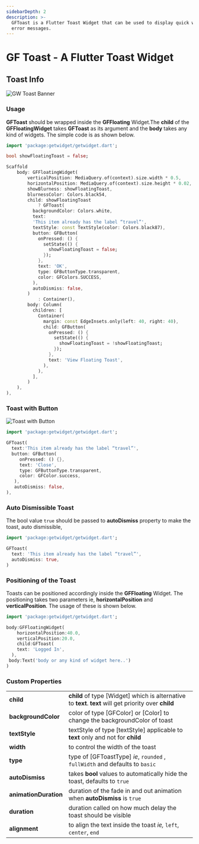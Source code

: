 ```yaml
---
sidebarDepth: 2
description: >-
  GFToast is a Flutter Toast Widget that can be used to display quick warning or
  error messages.
---
```


# GF Toast - A Flutter Toast Widget

## Toast Info

![GW Toast Banner](https://ik.imagekit.io/ionicfirebaseapp/getwidget/docs/tr:w-800,f-auto/Toasts_CjkhzUIzm.png)

### Usage

**GFToast** should be wrapped inside the **GFFloating** Widget.The **child** of the **GFFloatingWidget** takes **GFToast** as its argument and the **body** takes any kind of widgets. The simple code is as shown below.

```dart
import 'package:getwidget/getwidget.dart';

bool showFloatingToast = false;

Scaffold
    body: GFFloatingWidget(
        verticalPosition: MediaQuery.of(context).size.width * 0.5,
        horizontalPosition: MediaQuery.of(context).size.height * 0.02,
        showBlurness: showFloatingToast,
        blurnessColor: Colors.black54,
        child: showFloatingToast
            ? GFToast(
          backgroundColor: Colors.white,
          text:
          'This item already has the label “travel”',
          textStyle: const TextStyle(color: Colors.black87),
          button: GFButton(
            onPressed: () {
              setState(() {
                showFloatingToast = false;
              });
            },
            text: 'OK',
            type: GFButtonType.transparent,
            color: GFColors.SUCCESS,
          ),
          autoDismiss: false,
        )
            : Container(),
        body: Column(
          children: [
            Container(
              margin: const EdgeInsets.only(left: 40, right: 40),
              child: GFButton(
                onPressed: () {
                  setState(() {
                    showFloatingToast = !showFloatingToast;
                  });
                },
                text: 'View Floating Toast',
              ),
            ),
          ],
        )
    ),
),  
```

### Toast with Button

![Toast with Button](https://ik.imagekit.io/ionicfirebaseapp/getwidget/docs/tr:w-800,f-auto/BAsic_toasts_3x_Jy51nVck_o.png)

```dart
import 'package:getwidget/getwidget.dart';

GFToast(
  text:'This item already has the label “travel”',
  button: GFButton(
     onPressed: () {},
     text: 'Close',
     type: GFButtonType.transparent,
     color: GFColor.success,
   ),
   autoDismiss: false,
),
```

### Auto Dismissible Toast

The bool value `true` should be passed to **autoDismiss** property to make the toast, auto dismissible,

```dart
import 'package:getwidget/getwidget.dart';

GFToast(
  text: 'This item already has the label “travel”',
  autoDismiss: true,
)
```

### Positioning of the Toast

Toasts can be positioned accordingly inside the **GFFloating** Widget. The positioning takes two parameters ie, **horizontalPosition** and **verticalPosition**. The usage of these is shown below.

```dart
import 'package:getwidget/getwidget.dart';

body:GFFloatingWidget(
    horizontalPosition:40.0,
    verticalPosition:20.0,
    child:GFToast(
    text: 'Logged In',
  ),
 body:Text('body or any kind of widget here..')
)
```

### Custom Properties

|  |  |
| :--- | :--- |
| **child** | **child** of type \[Widget\] which is alternative to **text**. **text** will get priority over **child** |
| **backgroundColor** | color of type \[GFColor\] or \[Color\] to change the backgroundColor of toast |
| **textStyle** | textStyle of type \[textStyle\] applicable to **text** only and not for **child** |
| **width** | to control the width of the toast |
| **type** | type of \[GFToastType\]  _ie_, `rounded` , `fullWidth` and defaults to `basic` |
| **autoDismiss** | takes **bool** values to automatically hide the toast, defaults to `true` |
| **animationDuration** | duration of the fade in and out animation when **autoDismiss** is `true` |
| **duration** | duration called on how much delay the toast should be visible |
| **alignment** | to align the text inside the toast _ie,_ `left`, `center`, `end` |

